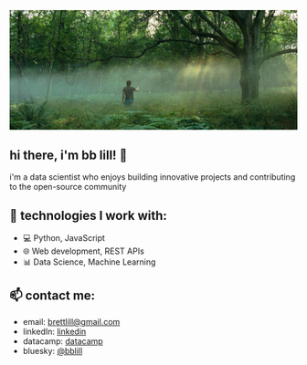 ![Header Image](https://github.com/myreprise/myreprise/blob/main/Sunshine_rmwbb23opold1.jpg)

## hi there, i'm bb lill! 👋

i'm a data scientist who enjoys building innovative projects and contributing to the open-source community

## 🚀 technologies I work with:
- 💻 Python, JavaScript
- 🌐 Web development, REST APIs
- 📊 Data Science, Machine Learning

## 📫 contact me:
- email: brettlill@gmail.com
- linkedIn: [linkedin](https://www.linkedin.com/in/bblill/)
- datacamp: [datacamp](https://www.datacamp.com/portfolio/brettlill)
- bluesky: [@bblill](https://bsky.app/profile/bblill.bsky.social)
